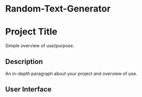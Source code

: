 # Random-Text-Generator

# Project Title

Simple overview of use/purpose.

## Description

An in-depth paragraph about your project and overview of use.

## User Interface 
